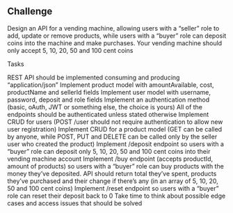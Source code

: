 ## Challenge

Design an API for a vending machine, allowing users with a “seller” role to add, update or remove products, while users with a “buyer” role can deposit coins into the machine and make purchases. Your vending machine should only accept 5, 10, 20, 50 and 100 cent coins

Tasks

REST API should be implemented consuming and producing “application/json”
Implement product model with amountAvailable, cost, productName and sellerId fields
Implement user model with username, password, deposit and role fields
Implement an authentication method (basic, oAuth, JWT or something else, the choice is yours)
All of the endpoints should be authenticated unless stated otherwise
Implement CRUD for users (POST /user should not require authentication to allow new user registration)
Implement CRUD for a product model (GET can be called by anyone, while POST, PUT and DELETE can be called only by the seller user who created the product)
Implement /deposit endpoint so users with a “buyer” role can deposit only 5, 10, 20, 50 and 100 cent coins into their vending machine account
Implement /buy endpoint (accepts productId, amount of products) so users with a “buyer” role can buy products with the money they’ve deposited. API should return total they’ve spent, products they’ve purchased and their change if there’s any (in an array of 5, 10, 20, 50 and 100 cent coins)
Implement /reset endpoint so users with a “buyer” role can reset their deposit back to 0
Take time to think about possible edge cases and access issues that should be solved